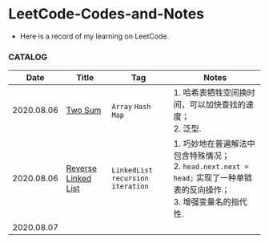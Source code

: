 # LeetCode-Codes-and-Notes
-  Here is a record of my learning on LeetCode.

### CATALOG

| Date       | Title                                         | Tag                                  | Notes                                                        |
| ---------- | --------------------------------------------- | ------------------------------------ | ------------------------------------------------------------ |
| 2020.08.06 | [Two Sum](Two-Sum.md)                         | `Array` `Hash Map`                   | 1. 哈希表牺牲空间换时间，可以加快查找的速度；<br>2. 泛型.    |
| 2020.08.06 | [Reverse Linked List](Reverse-Linked-List.md) | `LinkedList` `recursion` `iteration` | 1. 巧妙地在普遍解法中包含特殊情况；<br>2. `head.next.next = head;` 实现了一种单链表的反向操作；<br>3. 增强变量名的指代性. |
| 2020.08.07 |                                               |                                      |                                                              |
